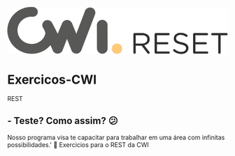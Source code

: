 ![Logo Reset](assets/logo-reset.png)


# Exercicos-CWI
REST

## - Teste? Como assim? 😕

Nosso programa visa te capacitar para trabalhar em uma área com infinitas possibilidades.' 🚀 
Exercicios para o REST da CWI

